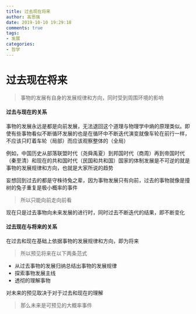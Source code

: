 ```yaml
---
title: 过去现在将来
author: 高思强
date: 2019-10-10 19:29:18
comments: true
tags:
- 发展
categories:
- 哲学
---
```


# 过去现在将来

> 事物的发展有自身的发展规律和方向，同时受到周围环境的影响

#### 过去与现在的关系
事物的发展永远是都是向前发展，无法退回这个道理与物理学中熵的原理类似。即使有些事物看似不断循环发展的也是在循环中不断迭代演变就像车轮在前行一样，不应该只盯着车轮（局部）而应该观察整体的（全局）

例如，中国历史从部落联盟时代（尧舜禹夏）到邦国时代（商周）再到帝国时代（秦至清）和现在的共和国时代（民国和共和国）国家的体制发展是不可逆的就是事物的发展规律和方向，也就是大家所说的趋势

妄想回到过去的都是守株待兔之辈，因为事物发展只有向前，过去的事物就像是撞树的兔子重复是极小概率的事件

> 所以只能向前走向前看

现在只是过去事物向未来发展的进行时，同时过去不断迭代的结果，即不断变化

#### 过去现在与将来的关系
在过去和现在基础上依据事物的发展规律和方向，即为将来

> 所以预见将来在以下两条范式

- 从过去事物的发展归纳总结出事物的发展规律
- 探索事物发展主线
- 透彻的理解事物

对未来的预见取决于对于过去和现在的理解

> 那么未来是可预见的大概率事件
